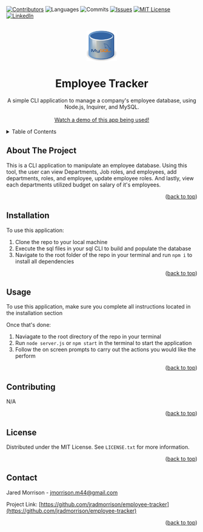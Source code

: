 <!-- Improved compatibility of back to top link: See: https://github.com/othneildrew/Best-README-Template/pull/73 -->
<a name="readme-top"></a>
<!--
*** Thanks for checking out the Best-README-Template. If you have a suggestion
*** that would make this better, please fork the repo and create a pull request
*** or simply open an issue with the tag "enhancement".
*** Don't forget to give the project a star!
*** Thanks again! Now go create something AMAZING! :D
-->

<!-- PROJECT SHIELDS -->
<!--
*** I'm using markdown "reference style" links for readability.
*** Reference links are enclosed in brackets [ ] instead of parentheses ( ).
*** See the bottom of this document for the declaration of the reference variables
*** for contributors-url, forks-url, etc. This is an optional, concise syntax you may use.
*** https://www.markdownguide.org/basic-syntax/#reference-style-links
-->
[![Contributors][contributors-shield]][contributors-url]
![Languages][top-lang-shield]
![Commits][commits-shield]
[![Issues][issues-shield]][issues-url]
[![MIT License][license-shield]][license-url]
[![LinkedIn][linkedin-shield]][linkedin-url]



<!-- PROJECT LOGO -->
<br />
<div align="center">
  <a href="https://github.com/jradmorrison/employee-tracker">
    <img src="./Assets/logo.png" alt="Logo" width="80" height="80">
  </a>

<h1 align="center">Employee Tracker</h1>

  <p align="center">
    A simple CLI application to manage a company's employee database, using Node.js, Inquirer, and MySQL.
    <br><br>
    <a href="https://drive.google.com/file/d/1k8aslAOAJsRAgQufLTjNy7-pUbrzD5l1/view">Watch a demo of this app being used!</a>
  </p>
</div>


<!-- TABLE OF CONTENTS -->
<details>
  <summary>Table of Contents</summary>
  <ol>
    <li><a href="#about-the-project">About The Project</a></li>
    <li><a href="#installation">Installation</a></li>
    <li><a href="#usage">Usage</a></li>
    <li><a href="#contributing">Contributing</a></li>
    <li><a href="#license">License</a></li>
    <li><a href="#contact">Contact</a></li>
  </ol>
</details>


<!-- ABOUT THE PROJECT -->
## About The Project

This is a CLI application to manipulate an employee database. Using this tool, the user can view Departments, Job roles, and employees, add departments, roles, and employee, update employee roles. And lastly, view each departments utilized budget on salary of it's employees.


<p align="right">(<a href="#readme-top">back to top</a>)</p>

<!-- Installation instructions -->
## Installation

To use this application:


1. Clone the repo to your local machine
2. Execute the sql files in your sql CLI to build and populate the database
3. Navigate to the root folder of the repo in your terminal and run `npm i` to install all dependencies


<p align="right">(<a href="#readme-top">back to top</a>)</p>


<!-- USAGE EXAMPLES -->
## Usage

To use this application, make sure you complete all instructions located in the installation section  

Once that's done:
1. Naviagate to the root directory of the repo in your terminal
2. Run `node server.js` or `npm start` in the terminal to start the application
3. Follow the on screen prompts to carry out the actions you would like the perform


<p align="right">(<a href="#readme-top">back to top</a>)</p>


<!-- CONTRIBUTING -->
## Contributing

N/A

<p align="right">(<a href="#readme-top">back to top</a>)</p>



<!-- LICENSE -->
## License

Distributed under the MIT License. See `LICENSE.txt` for more information.

<p align="right">(<a href="#readme-top">back to top</a>)</p>



<!-- CONTACT -->
## Contact

Jared Morrison -  jmorrison.m44@gmail.com

Project Link: [https://github.com/jradmorrison/employee-tracker](https://github.com/jradmorrison/employee-tracker)

<p align="right">(<a href="#readme-top">back to top</a>)</p>


<!-- MARKDOWN LINKS & IMAGES -->
<!-- https://www.markdownguide.org/basic-syntax/#reference-style-links -->
[contributors-shield]: https://img.shields.io/github/contributors/jradmorrison/employee-tracker.svg?style=for-the-badge
[contributors-url]: https://github.com/jradmorrison/employee-tracker/graphs/contributors
[forks-shield]: https://img.shields.io/github/forks/jradmorrison/employee-tracker.svg?style=for-the-badge
[forks-url]: https://github.com/jradmorrison/employee-tracker/network/members
[stars-shield]: https://img.shields.io/github/stars/jradmorrison/employee-tracker.svg?style=for-the-badge
[stars-url]: https://github.com/jradmorrison/employee-tracker/stargazers
[issues-shield]: https://img.shields.io/github/issues/jradmorrison/employee-tracker.svg?style=for-the-badge
[issues-url]: https://github.com/jradmorrison/employee-tracker/issues
[license-shield]: https://img.shields.io/github/license/jradmorrison/employee-tracker.svg?style=for-the-badge
[license-url]: https://github.com/jradmorrison/employee-tracker/blob/master/LICENSE.txt
[linkedin-shield]: https://img.shields.io/badge/-LinkedIn-black.svg?style=for-the-badge&logo=linkedin&colorB=555
[linkedin-url]: https://linkedin.com/in/jradmorrison
[product-screenshot]: images/screenshot.png
[Next.js]: https://img.shields.io/badge/next.js-000000?style=for-the-badge&logo=nextdotjs&logoColor=white
[Next-url]: https://nextjs.org/
[React.js]: https://img.shields.io/badge/React-20232A?style=for-the-badge&logo=react&logoColor=61DAFB
[React-url]: https://reactjs.org/
[Vue.js]: https://img.shields.io/badge/Vue.js-35495E?style=for-the-badge&logo=vuedotjs&logoColor=4FC08D
[Vue-url]: https://vuejs.org/
[Angular.io]: https://img.shields.io/badge/Angular-DD0031?style=for-the-badge&logo=angular&logoColor=white
[Angular-url]: https://angular.io/
[Svelte.dev]: https://img.shields.io/badge/Svelte-4A4A55?style=for-the-badge&logo=svelte&logoColor=FF3E00
[Svelte-url]: https://svelte.dev/
[Laravel.com]: https://img.shields.io/badge/Laravel-FF2D20?style=for-the-badge&logo=laravel&logoColor=white
[Laravel-url]: https://laravel.com
[Bootstrap.com]: https://img.shields.io/badge/Bootstrap-563D7C?style=for-the-badge&logo=bootstrap&logoColor=white
[Bootstrap-url]: https://getbootstrap.com
[JQuery.com]: https://img.shields.io/badge/jQuery-0769AD?style=for-the-badge&logo=jquery&logoColor=white
[JQuery-url]: https://jquery.com 
[top-lang-shield]: https://img.shields.io/github/languages/top/jradmorrison/employee-tracker.svg?style=for-the-badge
[commits-shield]: https://img.shields.io/github/commit-activity/t/jradmorrison/employee-tracker.svg?style=for-the-badge